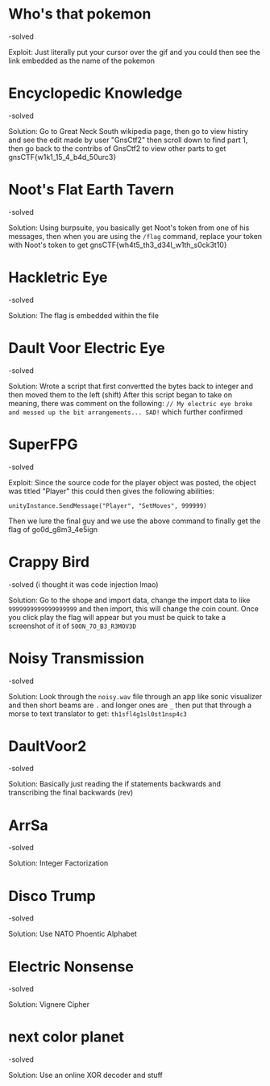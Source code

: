 # Who's that pokemon
-solved

Exploit: Just literally put your cursor over the gif and you could then see the link embedded as the name of the pokemon

# Encyclopedic Knowledge
-solved

Solution: Go to Great Neck South wikipedia page, then go to view histiry and see the edit made by user "GnsCtf2" then scroll down to
find part 1, then go back to the contribs of GnsCtf2 to view other parts to get gnsCTF{w1k1_15_4_b4d_50urc3}

# Noot's Flat Earth Tavern
-solved

Solution: Using burpsuite, you basically get Noot's token from one of his messages, then when you are using the `/flag` command, 
replace your token with Noot's token to get gnsCTF{wh4t5_th3_d34l_w1th_s0ck3t10}

# Hackletric Eye
-solved

Solution: The flag is embedded within the file

# Dault Voor Electric Eye
-solved

Solution: Wrote a script that first convertted the bytes back to integer and then moved them to the left (shift)
After this script began to take on meaning, there was comment on the following:
```// My electric eye broke and messed up the bit arrangements... SAD!```
which further confirmed 

# SuperFPG
-solved

Exploit: Since the source code for the player object was posted, the object was titled "Player" this could then gives the following abilities:

`unityInstance.SendMessage("Player", "SetMoves", 999999)`

Then we lure the final guy and we use the above command to finally get the flag of go0d_g8m3_4e5ign

# Crappy Bird
-solved (i thought it was code injection lmao)

Solution: Go to the shope and import data, change the import data to like `9999999999999999999` and then import, this will change the coin count. Once you click play
the flag will appear but you must be quick to take a screenshot of it of `50ON_7O_B3_R3MOV3D`

# Noisy Transmission
-solved

Solution: Look through the `noisy.wav` file through an app like sonic visualizer and then short beams are `.` and longer ones are `_` then put that through a morse to 
text translator to get:
`th1sfl4g1sl0st1nsp4c3`

# DaultVoor2
-solved

Solution: Basically just reading the if statements backwards and transcribing the final backwards (rev)

# ArrSa
-solved

Solution: Integer Factorization 

# Disco Trump
-solved

Solution: Use NATO Phoentic Alphabet 

# Electric Nonsense
-solved

Solution: Vignere Cipher

# next color planet
-solved

Solution: Use an online XOR decoder and stuff


